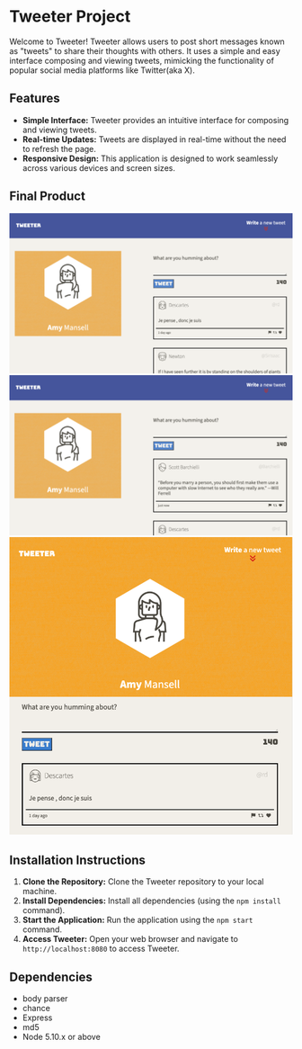 # Tweeter Project

Welcome to Tweeter! Tweeter allows users to post short messages known as "tweets" to share their thoughts with others. It uses a simple and easy interface composing and viewing tweets, mimicking the functionality of popular social media platforms like Twitter(aka X).

## Features
- **Simple Interface:** Tweeter provides an intuitive interface for composing and viewing tweets.
- **Real-time Updates:** Tweets are displayed in real-time without the need to refresh the page.
- **Responsive Design:** This application is designed to work seamlessly across various devices and screen sizes.

## Final Product
!["Screenshot of tweeters main desktop page"](https://github.com/PeterDevelops/tweeter/blob/master/docs/desktop.png?raw=true)
!["Screenshot of a newly created tweet"](https://github.com/PeterDevelops/tweeter/blob/master/docs/tweet-box.png?raw=true)
!["Screenshot of tablet sized tweeter"](https://github.com/PeterDevelops/tweeter/blob/master/docs/tablet.png?raw=true)

## Installation Instructions
1. **Clone the Repository:** Clone the Tweeter repository to your local machine.
2. **Install Dependencies:** Install all dependencies (using the `npm install` command).
3. **Start the Application:** Run the application using the `npm start` command.
4. **Access Tweeter:** Open your web browser and navigate to `http://localhost:8080` to access Tweeter.

## Dependencies
- body parser
- chance
- Express
- md5
- Node 5.10.x or above
